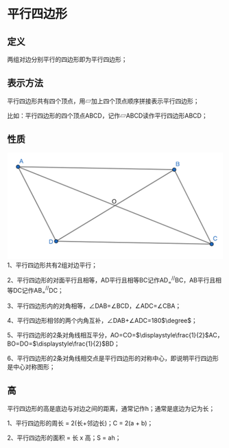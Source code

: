 # 平行四边形

## 定义
两组对边分别平行的四边形即为平行四边形；

## 表示方法
平行四边形共有四个顶点，用$\text{▱}$加上四个顶点顺序拼接表示平行四边形；

比如：平行四边形的四个顶点ABCD，记作$\text{▱}$ABCD读作平行四边形ABCD；

## 性质
![](../images/平行四边形01.png)
1、平行四边形共有2组对边平行；

2、平行四边形的对面平行且相等，AD平行且相等BC记作AD${}_{=}^{//}$BC，AB平行且相等DC记作AB${}_{=}^{//}$DC；

3、平行四边形内的对角相等，$\angle$DAB=$\angle$BCD，$\angle$ADC=$\angle$CBA；

4、平行四边形相邻的两个内角互补，$\angle$DAB+$\angle$ADC=180$\degree$；

5、平行四边形的2条对角线相互平分，AO=CO=$\displaystyle\frac{1}{2}$AC，BO=DO=$\displaystyle\frac{1}{2}$BD；

6、平行四边形的2条对角线相交点是平行四边形的对称中心，即说明平行四边形是中心对称图形；

## 高
平行四边形的高是底边与对边之间的距离，通常记作h；通常是底边为记为长；

1、平行四边形的周长 = 2(长+邻边长)；C = 2(a + b)；

2、平行四边形的面积 = 长 x 高；S = ah；
